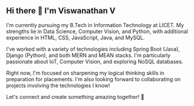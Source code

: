 ## Hi there 👋 I'm Viswanathan V

I'm currently pursuing my B.Tech in Information Technology at LICET. My strengths lie in Data Science, Computer Vision, and Python, with additional experience in HTML, CSS, JavaScript, Java, and MySQL.

I've worked with a variety of technologies including Spring Boot (Java), Django (Python), and both MERN and MEAN stacks. I'm particularly passionate about IoT, Computer Vision, and exploring NoSQL databases.

Right now, I'm focused on sharpening my logical thinking skills in preparation for placements. I'm also looking forward to collaborating on projects involving the technologies I know!

Let's connect and create something amazing together! 🚀

